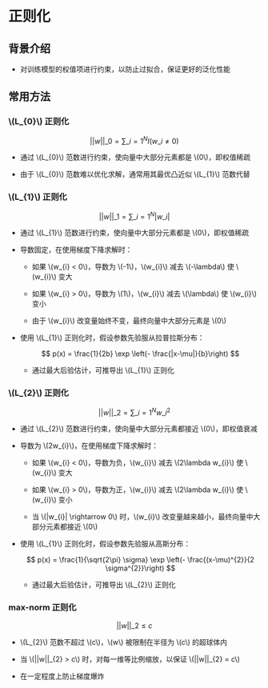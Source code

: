 <script type="text/javascript" src="http://cdn.mathjax.org/mathjax/latest/MathJax.js?config=default"></script>

# 正则化

## 背景介绍

- 对训练模型的权值项进行约束，以防止过拟合，保证更好的泛化性能

## 常用方法

### \\(L\_{0}\\) 正则化

$$||w||\_{0} = \sum\_{i=1}^{N}I(w\_{i} \neq 0)$$

- 通过 \\(L\_{0}\\) 范数进行约束，使向量中大部分元素都是 \\(0\\)，即权值稀疏

- 由于 \\(L\_{0}\\) 范数难以优化求解，通常用其最优凸近似 \\(L\_{1}\\) 范数代替

### \\(L\_{1}\\) 正则化

$$||w||\_{1} = \sum\_{i=1}^{N}|w\_{i}|$$

- 通过 \\(L\_{1}\\) 范数进行约束，使向量中大部分元素都是 \\(0\\)，即权值稀疏

- 导数固定，在使用梯度下降求解时：

	- 如果 \\(w\_{i} < 0\\)，导数为 \\(-1\\)，\\(w\_{i}\\) 减去 \\(-\lambda\\) 使 \\(w\_{i}\\) 变大

	- 如果 \\(w\_{i} > 0\\)，导数为 \\(1\\)，\\(w\_{i}\\) 减去 \\(\lambda\\) 使 \\(w\_{i}\\) 变小

	- 由于 \\(w\_{i}\\) 改变量始终不变，最终向量中大部分元素是 \\(0\\)

- 使用 \\(L\_{1}\\) 正则化时，假设参数先验服从拉普拉斯分布：

	$$ p(x) = \frac{1}{2b} \exp \left(- \frac{|x-\mu|}{b}\right) $$

	- 通过最大后验估计，可推导出 \\(L\_{1}\\) 正则化

### \\(L\_{2}\\) 正则化

$$||w||\_{2} = \sum\_{i=1}^{N} w\_{i}^{2}$$

- 通过 \\(L\_{2}\\) 范数进行约束，使向量中大部分元素都接近 \\(0\\)，即权值衰减

- 导数为 \\(2w\_{i}\\)，在使用梯度下降求解时：

	- 如果 \\(w\_{i} < 0\\)，导数为负，\\(w\_{i}\\) 减去 \\(2\lambda w\_{i}\\) 使 \\(w\_{i}\\) 变大

	- 如果 \\(w\_{i} > 0\\)，导数为正，\\(w\_{i}\\) 减去 \\(2\lambda w\_{i}\\) 使 \\(w\_{i}\\) 变小

	- 当 \\(|w\_{i}| \rightarrow 0\\) 时，\\(w\_{i}\\) 改变量越来越小，最终向量中大部分元素都接近 \\(0\\)

- 使用 \\(L\_{1}\\) 正则化时，假设参数先验服从高斯分布：

	$$ p(x) = \frac{1}{\sqrt{2\pi} \sigma} \exp \left(- \frac{(x-\mu)^{2}}{2 \sigma^{2}}\right) $$

	- 通过最大后验估计，可推导出 \\(L\_{2}\\) 正则化

### max-norm 正则化

$$||w||\_{2} \leq c$$

- \\(L\_{2}\\) 范数不超过 \\(c\\)，\\(w\\) 被限制在半径为 \\(c\\) 的超球体内

- 当 \\(||w||\_{2} > c\\) 时，对每一维等比例缩放，以保证 \\(||w||\_{2} = c\\)

- 在一定程度上防止梯度爆炸